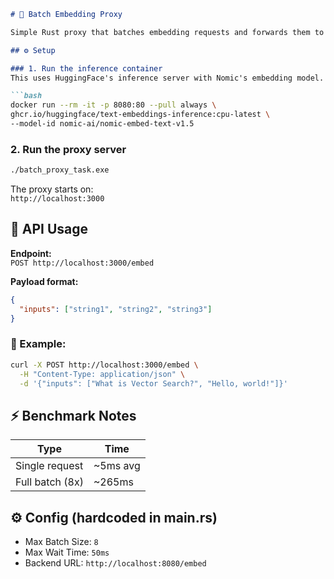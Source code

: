 ```markdown
# 🧠 Batch Embedding Proxy

Simple Rust proxy that batches embedding requests and forwards them to an inference server.

## ⚙️ Setup

### 1. Run the inference container
This uses HuggingFace's inference server with Nomic's embedding model.

```bash
docker run --rm -it -p 8080:80 --pull always \
ghcr.io/huggingface/text-embeddings-inference:cpu-latest \
--model-id nomic-ai/nomic-embed-text-v1.5
```

### 2. Run the proxy server

```bash
./batch_proxy_task.exe
```

The proxy starts on:  
`http://localhost:3000`

## 🔁 API Usage

**Endpoint:**  
`POST http://localhost:3000/embed`

**Payload format:**

```json
{
  "inputs": ["string1", "string2", "string3"]
}
```

### 🧪 Example:

```bash
curl -X POST http://localhost:3000/embed \
  -H "Content-Type: application/json" \
  -d '{"inputs": ["What is Vector Search?", "Hello, world!"]}'
```

## ⚡ Benchmark Notes

| Type              | Time      |
|-------------------|-----------|
| Single request    | ~5ms avg  |
| Full batch (8x)   | ~265ms    |

## ⚙️ Config (hardcoded in main.rs)

- Max Batch Size: `8`
- Max Wait Time: `50ms`
- Backend URL: `http://localhost:8080/embed`
```
